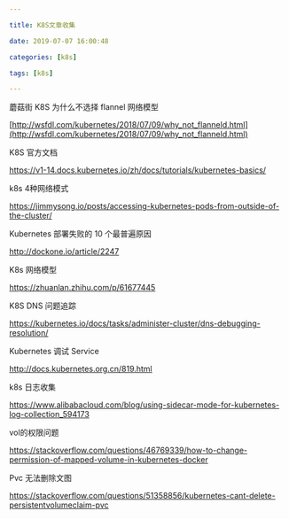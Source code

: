```yaml
---

title: K8S文章收集

date: 2019-07-07 16:00:48

categories: [k8s]

tags: [k8s]

---
```




蘑菇街 K8S 为什么不选择 flannel 网络模型

[http://wsfdl.com/kubernetes/2018/07/09/why_not_flanneld.html](http://wsfdl.com/kubernetes/2018/07/09/why_not_flanneld.html)

K8S 官方文档

https://v1-14.docs.kubernetes.io/zh/docs/tutorials/kubernetes-basics/

k8s 4种网络模式

https://jimmysong.io/posts/accessing-kubernetes-pods-from-outside-of-the-cluster/

Kubernetes 部署失败的 10 个最普遍原因

http://dockone.io/article/2247

K8s 网络模型

https://zhuanlan.zhihu.com/p/61677445

K8S DNS 问题追踪

https://kubernetes.io/docs/tasks/administer-cluster/dns-debugging-resolution/

Kubernetes 调试 Service

http://docs.kubernetes.org.cn/819.html

k8s 日志收集

https://www.alibabacloud.com/blog/using-sidecar-mode-for-kubernetes-log-collection_594173

vol的权限问题

https://stackoverflow.com/questions/46769339/how-to-change-permission-of-mapped-volume-in-kubernetes-docker

Pvc 无法删除文图

https://stackoverflow.com/questions/51358856/kubernetes-cant-delete-persistentvolumeclaim-pvc